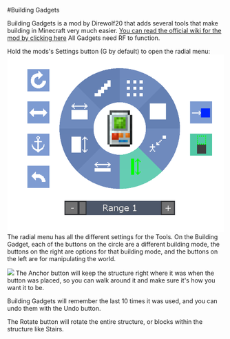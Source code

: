 #Building Gadgets

Building Gadgets is a mod by Direwolf20 that adds several tools that make building in Minecraft very much easier.
[You can read the official wiki for the mod by clicking here](https://github.com/Direwolf20-MC/BuildingGadgets/wiki)
All Gadgets need RF to function.


Hold the mods's Settings button (G by default) to open the radial menu:
![](radial.png)
The radial menu has all the different settings for the Tools. On the Building Gadget, each of the buttons on the circle are a different building mode, the buttons on the right are options for that building mode, and the buttons on the left are for manipulating the world.

![](/copypaste/paste.png)
The Anchor button will keep the structure right where it was when the button was placed, so you can walk around it and make sure it's how you want it to be.

Building Gadgets will remember the last 10 times it was used, and you can undo them with the Undo button.

The Rotate button will rotate the entire structure, or blocks within the structure like Stairs.
